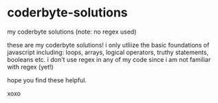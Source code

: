 # coderbyte-solutions
my coderbyte solutions (note: no regex used)

these are my coderbyte solutions! i only utliize the basic foundations of javascript including: loops, arrays, logical operators, truthy statements, booleans etc. i don't use regex in any of my code since i am not familiar with regex (yet!) 

hope you find these helpful.

xoxo

